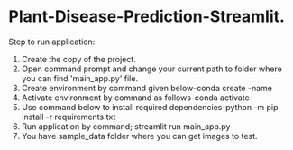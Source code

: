 # Plant-Disease-Prediction-Streamlit.

Step to run application:

1. Create the copy of the project.
2. Open command prompt and change your current path to folder where you can find 'main_app.py' file.
3. Create environment by command given below-conda create -name
4. Activate environment by command as follows-conda activate
5. Use command below to install required dependencies-python -m pip install -r requirements.txt
6. Run application by command; streamlit run main_app.py
7. You have sample_data folder where you can get images to test.
